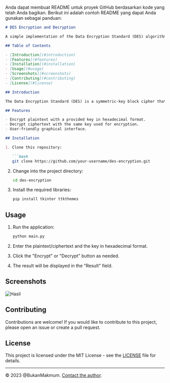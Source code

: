 Anda dapat membuat README untuk proyek GitHub berdasarkan kode yang telah Anda bagikan. Berikut ini adalah contoh README yang dapat Anda gunakan sebagai panduan:

```markdown
# DES Encryption and Decryption

A simple implementation of the Data Encryption Standard (DES) algorithm using Python and the Tkinter library for the graphical user interface.

## Table of Contents

- [Introduction](#introduction)
- [Features](#features)
- [Installation](#installation)
- [Usage](#usage)
- [Screenshots](#screenshots)
- [Contributing](#contributing)
- [License](#license)

## Introduction

The Data Encryption Standard (DES) is a symmetric-key block cipher that was widely used for data encryption in the past. This project provides a simple GUI application for encrypting and decrypting text using DES.

## Features

- Encrypt plaintext with a provided key in hexadecimal format.
- Decrypt ciphertext with the same key used for encryption.
- User-friendly graphical interface.

## Installation

1. Clone this repository:

   ```bash
   git clone https://github.com/your-username/des-encryption.git
   ```

2. Change into the project directory:

   ```bash
   cd des-encryption
   ```

3. Install the required libraries:

   ```bash
   pip install tkinter ttkthemes
   ```

## Usage

1. Run the application:

   ```bash
   python main.py
   ```

2. Enter the plaintext/ciphertext and the key in hexadecimal format.

3. Click the "Encrypt" or "Decrypt" button as needed.

4. The result will be displayed in the "Result" field.

## Screenshots

![Hasil](https://github.com/BukanMakmum/DataEncryptionStandard/assets/32379649/9cc16ecd-dde3-4d59-b90e-e5534e09d0ec)


## Contributing

Contributions are welcome! If you would like to contribute to this project, please open an issue or create a pull request.

## License

This project is licensed under the MIT License - see the [LICENSE](LICENSE) file for details.

---

© 2023 @BukanMakmum. [Contact the author](mailto:imamsayuti.usk@gmail.com).
